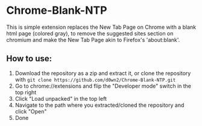 # Chrome-Blank-NTP

This is simple extension replaces the New Tab Page on Chrome with a blank html page (colored gray), to remove the suggested sites section on chromium and make the New Tab Page akin to Firefox's 'about:blank'.

## How to use:

1) Download the repository as a zip and extract it, or clone the repository with `git clone https://github.com/d0wn2/Chrome-Blank-NTP.git`
2) Go to chrome://extensions and flip the "Developer mode" switch in the top right
3) Click "Load unpacked" in the top left
4) Navigate to the path where you extracted/cloned the repository and click "Open"
5) Done
